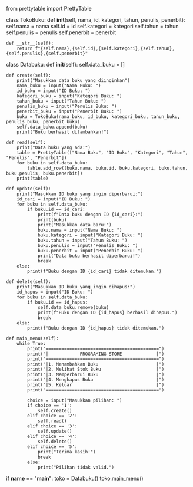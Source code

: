 from prettytable import PrettyTable

class TokoBuku:
    def __init__(self, nama, id, kategori, tahun, penulis, penerbit):
        self.nama = nama
        self.id = id
        self.kategori = kategori
        self.tahun = tahun
        self.penulis = penulis
        self.penerbit = penerbit

    def __str__(self):
        return f"{self.nama},{self.id},{self.kategori},{self.tahun},{self.penulis},{self.penerbit}"

class Databuku:
    def __init__(self):
        self.data_buku = []

    def create(self):
        print("Masukkan data buku yang diinginkan")
        nama_buku = input("Nama Buku: ")
        id_buku = input("ID Buku: ")
        kategori_buku = input("Kategori Buku: ")
        tahun_buku = input("Tahun Buku: ")
        penulis_buku = input("Penulis Buku: ")
        penerbit_buku = input("Penerbit Buku: ")
        buku = TokoBuku(nama_buku, id_buku, kategori_buku, tahun_buku, penulis_buku, penerbit_buku)
        self.data_buku.append(buku)
        print("Buku berhasil ditambahkan!")

    def read(self):
        print("Data buku yang ada:")
        table = PrettyTable(["Nama Buku", "ID Buku", "Kategori", "Tahun", "Penulis", "Penerbit"])
        for buku in self.data_buku:
            table.add_row([buku.nama, buku.id, buku.kategori, buku.tahun, buku.penulis, buku.penerbit])
        print(table)

    def update(self):
        print("Masukkan ID buku yang ingin diperbarui:")
        id_cari = input("ID Buku: ")
        for buku in self.data_buku:
            if buku.id == id_cari:
                print(f"Data buku dengan ID {id_cari}:")
                print(buku)
                print("Masukkan data baru:")
                buku.nama = input("Nama Buku: ")
                buku.kategori = input("Kategori Buku: ")
                buku.tahun = input("Tahun Buku: ")
                buku.penulis = input("Penulis Buku: ")
                buku.penerbit = input("Penerbit Buku: ")
                print("Data buku berhasil diperbarui!")
                break
        else:
            print(f"Buku dengan ID {id_cari} tidak ditemukan.")

    def delete(self):
        print("Masukkan ID buku yang ingin dihapus:")
        id_hapus = input("ID Buku: ")
        for buku in self.data_buku:
            if buku.id == id_hapus:
                self.data_buku.remove(buku)
                print(f"Buku dengan ID {id_hapus} berhasil dihapus.")
                break
        else:
            print(f"Buku dengan ID {id_hapus} tidak ditemukan.")

    def main_menu(self):
        while True:
            print("===========================================")
            print("|            PROGRAMING STORE             |")
            print("===========================================")
            print("|1. Menambahkan Buku                      |")
            print("|2. Melihat Stok Buku                     |")
            print("|3. Memperbarui Buku                      |")
            print("|4. Menghapus Buku                        |")
            print("|5. Keluar                                |")
            print("===========================================")

            choice = input("Masukkan pilihan: ")
            if choice == '1':
                self.create()
            elif choice == '2':
                self.read()
            elif choice == '3':
                self.update()
            elif choice == '4':
                self.delete()
            elif choice == '5':
                print("Terima kasih!")
                break
            else:
                print("Pilihan tidak valid.")

if __name__ == "__main__":
    toko = Databuku()
    toko.main_menu()
